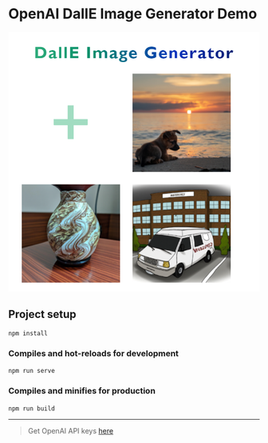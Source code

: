 # OpenAI DallE Image Generator Demo
![Screenshot](./src/assets/screenshot.png)
## Project setup
```
npm install
```

### Compiles and hot-reloads for development
```
npm run serve
```

### Compiles and minifies for production
```
npm run build
```
----------
> Get OpenAI API keys [here](https://beta.openai.com/account/api-keys)
